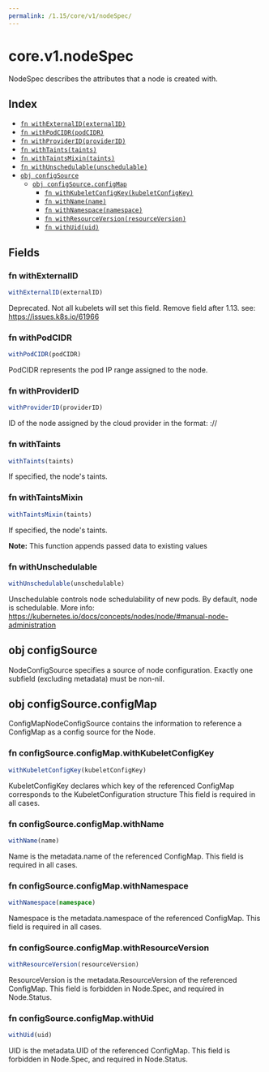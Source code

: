 ```yaml
---
permalink: /1.15/core/v1/nodeSpec/
---
```


# core.v1.nodeSpec

NodeSpec describes the attributes that a node is created with.

## Index

* [`fn withExternalID(externalID)`](#fn-withexternalid)
* [`fn withPodCIDR(podCIDR)`](#fn-withpodcidr)
* [`fn withProviderID(providerID)`](#fn-withproviderid)
* [`fn withTaints(taints)`](#fn-withtaints)
* [`fn withTaintsMixin(taints)`](#fn-withtaintsmixin)
* [`fn withUnschedulable(unschedulable)`](#fn-withunschedulable)
* [`obj configSource`](#obj-configsource)
  * [`obj configSource.configMap`](#obj-configsourceconfigmap)
    * [`fn withKubeletConfigKey(kubeletConfigKey)`](#fn-configsourceconfigmapwithkubeletconfigkey)
    * [`fn withName(name)`](#fn-configsourceconfigmapwithname)
    * [`fn withNamespace(namespace)`](#fn-configsourceconfigmapwithnamespace)
    * [`fn withResourceVersion(resourceVersion)`](#fn-configsourceconfigmapwithresourceversion)
    * [`fn withUid(uid)`](#fn-configsourceconfigmapwithuid)

## Fields

### fn withExternalID

```ts
withExternalID(externalID)
```

Deprecated. Not all kubelets will set this field. Remove field after 1.13. see: https://issues.k8s.io/61966

### fn withPodCIDR

```ts
withPodCIDR(podCIDR)
```

PodCIDR represents the pod IP range assigned to the node.

### fn withProviderID

```ts
withProviderID(providerID)
```

ID of the node assigned by the cloud provider in the format: <ProviderName>://<ProviderSpecificNodeID>

### fn withTaints

```ts
withTaints(taints)
```

If specified, the node's taints.

### fn withTaintsMixin

```ts
withTaintsMixin(taints)
```

If specified, the node's taints.

**Note:** This function appends passed data to existing values

### fn withUnschedulable

```ts
withUnschedulable(unschedulable)
```

Unschedulable controls node schedulability of new pods. By default, node is schedulable. More info: https://kubernetes.io/docs/concepts/nodes/node/#manual-node-administration

## obj configSource

NodeConfigSource specifies a source of node configuration. Exactly one subfield (excluding metadata) must be non-nil.

## obj configSource.configMap

ConfigMapNodeConfigSource contains the information to reference a ConfigMap as a config source for the Node.

### fn configSource.configMap.withKubeletConfigKey

```ts
withKubeletConfigKey(kubeletConfigKey)
```

KubeletConfigKey declares which key of the referenced ConfigMap corresponds to the KubeletConfiguration structure This field is required in all cases.

### fn configSource.configMap.withName

```ts
withName(name)
```

Name is the metadata.name of the referenced ConfigMap. This field is required in all cases.

### fn configSource.configMap.withNamespace

```ts
withNamespace(namespace)
```

Namespace is the metadata.namespace of the referenced ConfigMap. This field is required in all cases.

### fn configSource.configMap.withResourceVersion

```ts
withResourceVersion(resourceVersion)
```

ResourceVersion is the metadata.ResourceVersion of the referenced ConfigMap. This field is forbidden in Node.Spec, and required in Node.Status.

### fn configSource.configMap.withUid

```ts
withUid(uid)
```

UID is the metadata.UID of the referenced ConfigMap. This field is forbidden in Node.Spec, and required in Node.Status.